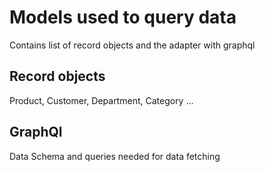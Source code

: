 # Models used to query data 

Contains list of record objects and the adapter with graphql 

## Record objects

Product, Customer, Department, Category ...


## GraphQl 

Data Schema and queries needed for data fetching